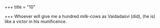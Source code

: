 +++
title = "10"

+++
Whoever will give me a hundred milk-cows as Vaidadaśvi (did), (he is) like a victor in his munificence.